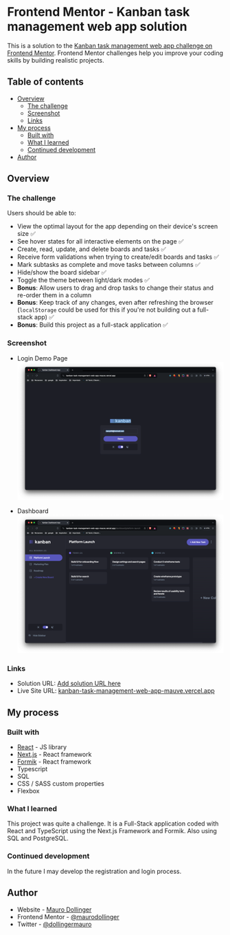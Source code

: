 # Frontend Mentor - Kanban task management web app solution

This is a solution to the [Kanban task management web app challenge on Frontend Mentor](https://www.frontendmentor.io/challenges/kanban-task-management-web-app-wgQLt-HlbB). Frontend Mentor challenges help you improve your coding skills by building realistic projects. 

## Table of contents

- [Overview](#overview)
  - [The challenge](#the-challenge)
  - [Screenshot](#screenshot)
  - [Links](#links)
- [My process](#my-process)
  - [Built with](#built-with)
  - [What I learned](#what-i-learned)
  - [Continued development](#continued-development)
- [Author](#author)


## Overview

### The challenge

Users should be able to:

- View the optimal layout for the app depending on their device's screen size &#9989;
- See hover states for all interactive elements on the page &#9989;
- Create, read, update, and delete boards and tasks &#9989;
- Receive form validations when trying to create/edit boards and tasks &#9989;
- Mark subtasks as complete and move tasks between columns &#9989;
- Hide/show the board sidebar &#9989;
- Toggle the theme between light/dark modes &#9989;
- **Bonus**: Allow users to drag and drop tasks to change their status and re-order them in a column
- **Bonus**: Keep track of any changes, even after refreshing the browser (`localStorage` could be used for this if you're not building out a full-stack app) &#9989;
- **Bonus**: Build this project as a full-stack application &#9989;

### Screenshot

- Login Demo Page
![](./screenshot2.png)

- Dashboard
![](./screenshot1.png)


### Links

- Solution URL: [Add solution URL here](https://your-solution-url.com)
- Live Site URL: [kanban-task-management-web-app-mauve.vercel.app](https://kanban-task-management-web-app-mauve.vercel.app/)

## My process

### Built with

- [React](https://reactjs.org/) - JS library
- [Next.js](https://nextjs.org/) - React framework
- [Formik](https://formik.org/) - React framework
- Typescript
- SQL
- CSS / SASS custom properties
- Flexbox

### What I learned

This project was quite a challenge. It is a Full-Stack application coded with React and TypeScript using the Next.js Framework and Formik. Also using SQL and PostgreSQL. 

### Continued development

In the future I may develop the registration and login process. 

## Author

- Website - [Mauro Dollinger](https://www.maurodollinger.com.ar)
- Frontend Mentor - [@maurodollinger](https://www.frontendmentor.io/profile/maurodollinger)
- Twitter - [@dollingermauro](https://www.twitter.com/dollingermauro)


